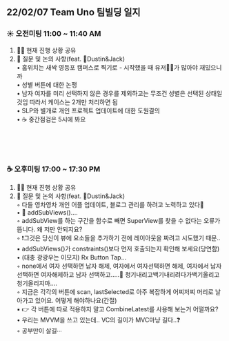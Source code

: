 ## 22/02/07 Team Uno 팀빌딩 일지
### ☀️ 오전미팅 11:00 ~ 11:40 AM
1. 🧑‍💻 현재 진행 상황 공유<br/>
2. 🙋 질문 및 논의 사항(feat. 🎄Dustin&Jack)<br/>
  • 홈위치는 새싹 영등포 캠퍼스로 찍기로 - 시작했을 때 유저🌱🌱가 많아야 재밌으니까<br/>
  • 성별 버튼에 대한 논쟁<br/>
    • 남자 여자를 미리 선택하지 않은 경우를 제외하고는 무조건 성별은 선택된 상태일 것임 따라서 케이스는 2개만 처리하면 됨<br/>
  • SLP와 별개로 개인 프로젝트 업데이트에 대한 도원결의<br/>
  • ☕️ 중간점검은 5시에 봐요<br/>

<br/><br/>
<br/>

### ☕️ 오후미팅 17:00 ~ 17:30 PM
1. 🧑‍💻 현재 진행 상황 공유<br/>
2. 🙋 질문 및 논의 사항(feat. 🎄Dustin&Jack)<br/>
    ◦ 다들 영차영차 개인 어플 업데이트, 블로그 관리를 하려고 노력하고 있다🙌<br/>
  • 🥲 addSubViews()….<br/>
    ◦ addSubView를 하는 구간을 함수로 빼면 SuperView를 찾을 수 없다는 오류가 뜹니다. 왜 저만 안되지요?<br/>
    ◦ ❗️그것은 당신이 뷰에 요소들을 추가하기 전에 레이아웃을 짜려고 시도했기 때문..<br/>
        ▪ addSubViews()가 constraints()보다 먼저 호출되는지 확인해 보세요(당연함)<br/>
  • (대충 광광우는 이모지) Rx Button Tap…<br/>
    ◦ none에서 여자 선택하면 남자 해제, 여자에서 여자선택하면 해제, 여자에서 남자선택하면 여자해제하고 남자 선택하고…..🤯  청기내리고백기내리려다가백기올리고청기올리지마….<br/>
    ◦ 지금은 각각의 버튼에 scan, lastSelected로 아주 복잡하게 어찌저찌 머리로 날아가고 있어요. 어떻게 해야하나요(간절)<br/>
        ▪ 👉 각 버튼에 따로 적용하지 말고 CombineLatest를 사용해 보는거 어떨까요?<br/>
  • 우리는 MVVM을 쓰고 있는데.. VC의 길이가 MVC마냥 길다..❓<br/>
    ◦ 공부만이 살길∙∙∙<br/>
